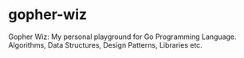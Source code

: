 # gopher-wiz
Gopher Wiz: My personal playground for Go Programming Language. Algorithms, Data Structures, Design Patterns, Libraries etc.
